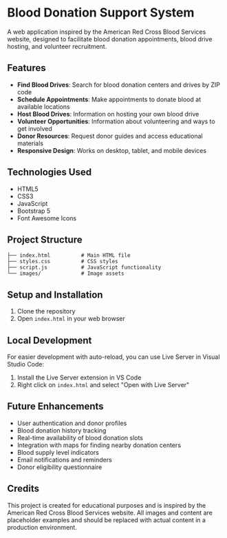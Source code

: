 # Blood Donation Support System

A web application inspired by the American Red Cross Blood Services website, designed to facilitate blood donation appointments, blood drive hosting, and volunteer recruitment.

## Features

- **Find Blood Drives**: Search for blood donation centers and drives by ZIP code
- **Schedule Appointments**: Make appointments to donate blood at available locations
- **Host Blood Drives**: Information on hosting your own blood drive
- **Volunteer Opportunities**: Information about volunteering and ways to get involved
- **Donor Resources**: Request donor guides and access educational materials
- **Responsive Design**: Works on desktop, tablet, and mobile devices

## Technologies Used

- HTML5
- CSS3
- JavaScript
- Bootstrap 5
- Font Awesome Icons

## Project Structure

```
├── index.html          # Main HTML file
├── styles.css          # CSS styles
├── script.js           # JavaScript functionality
└── images/             # Image assets
```

## Setup and Installation

1. Clone the repository
2. Open `index.html` in your web browser

## Local Development

For easier development with auto-reload, you can use Live Server in Visual Studio Code:

1. Install the Live Server extension in VS Code
2. Right click on `index.html` and select "Open with Live Server"

## Future Enhancements

- User authentication and donor profiles
- Blood donation history tracking
- Real-time availability of blood donation slots
- Integration with maps for finding nearby donation centers
- Blood supply level indicators
- Email notifications and reminders
- Donor eligibility questionnaire

## Credits

This project is created for educational purposes and is inspired by the American Red Cross Blood Services website. All images and content are placeholder examples and should be replaced with actual content in a production environment.
